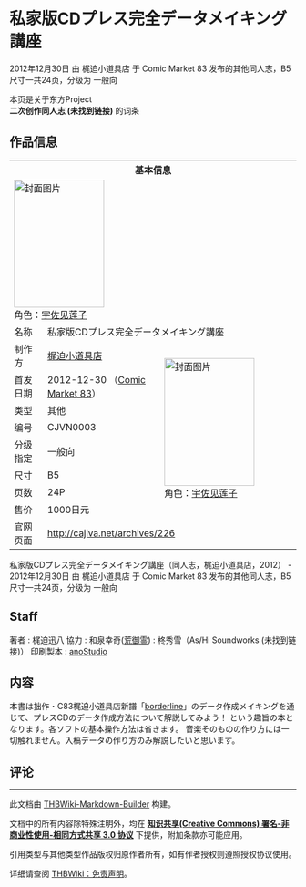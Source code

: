 # 私家版CDプレス完全データメイキング講座

<!-- source html: G:\repos\THBWiki-Markdown-Builder\THBWikiMarkdown\Temp\main\7\71\ns0%3A%E7%A7%81%E5%AE%B6%E7%89%88CD%E3%83%97%E3%83%AC%E3%82%B9%E5%AE%8C%E5%85%A8%E3%83%87%E3%83%BC%E3%82%BF%E3%83%A1%E3%82%A4%E3%82%AD%E3%83%B3%E3%82%B0%E8%AC%9B%E5%BA%A7.html -->

2012年12月30日 由 梶迫小道具店 于 Comic Market 83 发布的其他同人志，B5尺寸一共24页，分级为 一般向

本页是关于东方Project  
 **二次创作同人志 (未找到链接)** 的词条

## 作品信息

<table><tbody><tr><th colspan="3">基本信息</th></tr><tr><td class="cover-artwork-mobile" colspan="2"><a href="./文件-私家版CDプレス完全データメイキング講座封面.jpg.md" class="image" title="封面图片"><img alt="封面图片" src="https://upload.thwiki.cc/thumb/a/a9/%E7%A7%81%E5%AE%B6%E7%89%88CD%E3%83%97%E3%83%AC%E3%82%B9%E5%AE%8C%E5%85%A8%E3%83%87%E3%83%BC%E3%82%BF%E3%83%A1%E3%82%A4%E3%82%AD%E3%83%B3%E3%82%B0%E8%AC%9B%E5%BA%A7%E5%B0%81%E9%9D%A2.jpg/158px-%E7%A7%81%E5%AE%B6%E7%89%88CD%E3%83%97%E3%83%AC%E3%82%B9%E5%AE%8C%E5%85%A8%E3%83%87%E3%83%BC%E3%82%BF%E3%83%A1%E3%82%A4%E3%82%AD%E3%83%B3%E3%82%B0%E8%AC%9B%E5%BA%A7%E5%B0%81%E9%9D%A2.jpg" decoding="async" loading="lazy" width="158" height="224" srcset="https://upload.thwiki.cc/thumb/a/a9/%E7%A7%81%E5%AE%B6%E7%89%88CD%E3%83%97%E3%83%AC%E3%82%B9%E5%AE%8C%E5%85%A8%E3%83%87%E3%83%BC%E3%82%BF%E3%83%A1%E3%82%A4%E3%82%AD%E3%83%B3%E3%82%B0%E8%AC%9B%E5%BA%A7%E5%B0%81%E9%9D%A2.jpg/237px-%E7%A7%81%E5%AE%B6%E7%89%88CD%E3%83%97%E3%83%AC%E3%82%B9%E5%AE%8C%E5%85%A8%E3%83%87%E3%83%BC%E3%82%BF%E3%83%A1%E3%82%A4%E3%82%AD%E3%83%B3%E3%82%B0%E8%AC%9B%E5%BA%A7%E5%B0%81%E9%9D%A2.jpg 1.5x, https://upload.thwiki.cc/thumb/a/a9/%E7%A7%81%E5%AE%B6%E7%89%88CD%E3%83%97%E3%83%AC%E3%82%B9%E5%AE%8C%E5%85%A8%E3%83%87%E3%83%BC%E3%82%BF%E3%83%A1%E3%82%A4%E3%82%AD%E3%83%B3%E3%82%B0%E8%AC%9B%E5%BA%A7%E5%B0%81%E9%9D%A2.jpg/316px-%E7%A7%81%E5%AE%B6%E7%89%88CD%E3%83%97%E3%83%AC%E3%82%B9%E5%AE%8C%E5%85%A8%E3%83%87%E3%83%BC%E3%82%BF%E3%83%A1%E3%82%A4%E3%82%AD%E3%83%B3%E3%82%B0%E8%AC%9B%E5%BA%A7%E5%B0%81%E9%9D%A2.jpg 2x" data-file-width="353" data-file-height="500"></a><div class="cover-char">角色：<a href="./宇佐见莲子.md" title="宇佐见莲子">宇佐见莲子</a></div></td>
</tr><tr><td class="label">名称</td><td colspan="2"> 私家版CDプレス完全データメイキング講座 </td></tr><tr><td class="label">制作方</td><td><a href="./梶迫小道具店.md" title="梶迫小道具店">梶迫小道具店</a></td><td class="cover-artwork" rowspan="8" style="min-width:224px;"><a href="./文件-私家版CDプレス完全データメイキング講座封面.jpg.md" class="image" title="封面图片"><img alt="封面图片" src="https://upload.thwiki.cc/thumb/a/a9/%E7%A7%81%E5%AE%B6%E7%89%88CD%E3%83%97%E3%83%AC%E3%82%B9%E5%AE%8C%E5%85%A8%E3%83%87%E3%83%BC%E3%82%BF%E3%83%A1%E3%82%A4%E3%82%AD%E3%83%B3%E3%82%B0%E8%AC%9B%E5%BA%A7%E5%B0%81%E9%9D%A2.jpg/158px-%E7%A7%81%E5%AE%B6%E7%89%88CD%E3%83%97%E3%83%AC%E3%82%B9%E5%AE%8C%E5%85%A8%E3%83%87%E3%83%BC%E3%82%BF%E3%83%A1%E3%82%A4%E3%82%AD%E3%83%B3%E3%82%B0%E8%AC%9B%E5%BA%A7%E5%B0%81%E9%9D%A2.jpg" decoding="async" loading="lazy" width="158" height="224" srcset="https://upload.thwiki.cc/thumb/a/a9/%E7%A7%81%E5%AE%B6%E7%89%88CD%E3%83%97%E3%83%AC%E3%82%B9%E5%AE%8C%E5%85%A8%E3%83%87%E3%83%BC%E3%82%BF%E3%83%A1%E3%82%A4%E3%82%AD%E3%83%B3%E3%82%B0%E8%AC%9B%E5%BA%A7%E5%B0%81%E9%9D%A2.jpg/237px-%E7%A7%81%E5%AE%B6%E7%89%88CD%E3%83%97%E3%83%AC%E3%82%B9%E5%AE%8C%E5%85%A8%E3%83%87%E3%83%BC%E3%82%BF%E3%83%A1%E3%82%A4%E3%82%AD%E3%83%B3%E3%82%B0%E8%AC%9B%E5%BA%A7%E5%B0%81%E9%9D%A2.jpg 1.5x, https://upload.thwiki.cc/thumb/a/a9/%E7%A7%81%E5%AE%B6%E7%89%88CD%E3%83%97%E3%83%AC%E3%82%B9%E5%AE%8C%E5%85%A8%E3%83%87%E3%83%BC%E3%82%BF%E3%83%A1%E3%82%A4%E3%82%AD%E3%83%B3%E3%82%B0%E8%AC%9B%E5%BA%A7%E5%B0%81%E9%9D%A2.jpg/316px-%E7%A7%81%E5%AE%B6%E7%89%88CD%E3%83%97%E3%83%AC%E3%82%B9%E5%AE%8C%E5%85%A8%E3%83%87%E3%83%BC%E3%82%BF%E3%83%A1%E3%82%A4%E3%82%AD%E3%83%B3%E3%82%B0%E8%AC%9B%E5%BA%A7%E5%B0%81%E9%9D%A2.jpg 2x" data-file-width="353" data-file-height="500"></a><div class="cover-char">角色：<a href="./宇佐见莲子.md" title="宇佐见莲子">宇佐见莲子</a></div></td>
</tr><tr><td class="label">首发日期</td><td>2012-12-30&#160;（<a href="/展会作品列表?e=Comic+Market%2383">Comic Market 83</a>）</td></tr><tr><td class="label">类型</td><td>其他</td></tr><tr><td class="label">编号</td><td>CJVN0003</td></tr><tr><td class="label">分级指定</td><td>一般向</td></tr><tr><td class="label">尺寸</td><td>B5</td></tr><tr><td class="label">页数</td><td>24P</td></tr><tr><td class="label">售价</td><td>1000日元</td></tr>
<tr><td class="label">官网页面</td><td colspan="2"><a rel="nofollow" class="external free" href="http://cajiva.net/archives/226">http://cajiva.net/archives/226</a></td></tr></tbody></table>

私家版CDプレス完全データメイキング講座（同人志，梶迫小道具店，2012） - 2012年12月30日 由 梶迫小道具店 于 Comic Market 83 发布的其他同人志，B5尺寸一共24页，分级为 一般向

## Staff
著者
: 梶迫迅八
協力
: 和泉幸奇([荒御霊](./荒御霊.md))
: 柊秀雪（As/Hi Soundworks (未找到链接)）
印刷製本
: [anoStudio](http://anostudio.info/)


## 内容
  
本書は拙作・C83梶迫小道具店新譜「[borderline](./borderline（梶迫小道具店）.md)」のデータ作成メイキングを通じて、プレスCDのデータ作成方法について解説してみよう！ という趣旨の本となります。各ソフトの基本操作方法は省きます。
音楽そのものの作り方には一切触れません。入稿データの作り方のみ解説したいと思います。
  


## 评论




---

此文档由 [THBWiki-Markdown-Builder](https://github.com/Delsin-Yu/THBWiki-Markdown-Builder) 构建。

文档中的所有内容除特殊注明外，均在 [**知识共享(Creative Commons) 署名-非商业性使用-相同方式共享 3.0 协议**](https://creativecommons.org/licenses/by-sa/3.0/deed.zh-hans) 下提供，附加条款亦可能应用。

引用类型与其他类型作品版权归原作者所有，如有作者授权则遵照授权协议使用。

详细请查阅 [THBWiki：免责声明](https://thbwiki.cc/THBWiki:%E5%85%8D%E8%B4%A3%E5%A3%B0%E6%98%8E)。

